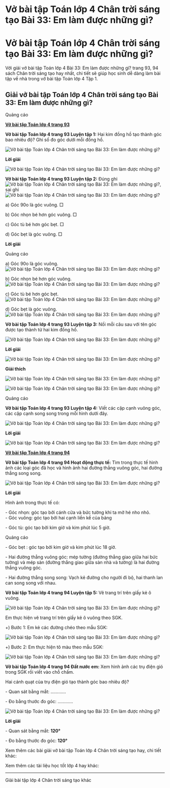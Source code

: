 # Vở bài tập Toán lớp 4 Chân trời sáng tạo Bài 33: Em làm được những gì?

# Vở bài tập Toán lớp 4 Chân trời sáng tạo Bài 33: Em làm được những gì?

Với giải vở bài tập Toán lớp 4 Bài 33: Em làm được những gì? trang 93, 94 sách Chân trời sáng tạo hay nhất, chi tiết sẽ giúp học sinh dễ dàng làm bài tập về nhà trong vở bài tập Toán lớp 4 Tập 1.

## Giải vở bài tập Toán lớp 4 Chân trời sáng tạo Bài 33: Em làm được những gì?

Quảng cáo

[**Vở bài tập Toán lớp 4 trang 93**](https://vietjack.com/vbt-toan-4-ct/vbt-toan-lop-4-trang-93-chan-troi.jsp)

**Vở bài tập Toán lớp 4 trang 93 Luyện tập 1:** Hai kim đồng hồ tạo thành góc bao nhiêu độ? Ghi số đo góc dưới mỗi đồng hồ.

![Vở bài tập Toán lớp 4 Chân trời sáng tạo Bài 33: Em làm được những gì?](https://vietjack.com/vbt-toan-4-ct/images/bai-33-em-lam-duoc-nhung-gi.PNG)

**Lời giải**

![Vở bài tập Toán lớp 4 Chân trời sáng tạo Bài 33: Em làm được những gì?](https://vietjack.com/vbt-toan-4-ct/images/bai-33-em-lam-duoc-nhung-gi-a.PNG)

**Vở bài tập Toán lớp 4 trang 93 Luyện tập 2:** Đúng ghi ![Vở bài tập Toán lớp 4 Chân trời sáng tạo Bài 33: Em làm được những gì?](https://vietjack.com/vbt-toan-4-ct/images/bai-33-em-lam-duoc-nhung-gi-1a.PNG), sai ghi ![Vở bài tập Toán lớp 4 Chân trời sáng tạo Bài 33: Em làm được những gì?](https://vietjack.com/vbt-toan-4-ct/images/bai-33-em-lam-duoc-nhung-gi-2a.PNG)

a) Góc 90o là góc vuông. □

b) Góc nhọn bé hơn góc vuông. □

c) Góc tù bé hơn góc bẹt. □

d) Góc bẹt là góc vuông. □

**Lời giải**

Quảng cáo

a) Góc 90o là góc vuông. ![Vở bài tập Toán lớp 4 Chân trời sáng tạo Bài 33: Em làm được những gì?](https://vietjack.com/vbt-toan-4-ct/images/bai-33-em-lam-duoc-nhung-gi-1a.PNG)

b) Góc nhọn bé hơn góc vuông. ![Vở bài tập Toán lớp 4 Chân trời sáng tạo Bài 33: Em làm được những gì?](https://vietjack.com/vbt-toan-4-ct/images/bai-33-em-lam-duoc-nhung-gi-1a.PNG)

c) Góc tù bé hơn góc bẹt. ![Vở bài tập Toán lớp 4 Chân trời sáng tạo Bài 33: Em làm được những gì?](https://vietjack.com/vbt-toan-4-ct/images/bai-33-em-lam-duoc-nhung-gi-1a.PNG)

d) Góc bẹt là góc vuông. ![Vở bài tập Toán lớp 4 Chân trời sáng tạo Bài 33: Em làm được những gì?](https://vietjack.com/vbt-toan-4-ct/images/bai-33-em-lam-duoc-nhung-gi-2a.PNG)

**Vở bài tập Toán lớp 4 trang 93 Luyện tập 3:** Nối mỗi câu sau với tên góc được tạo thành từ hai kim đồng hồ.

![Vở bài tập Toán lớp 4 Chân trời sáng tạo Bài 33: Em làm được những gì?](https://vietjack.com/vbt-toan-4-ct/images/bai-33-em-lam-duoc-nhung-gi-2.PNG)

**Lời giải**

![Vở bài tập Toán lớp 4 Chân trời sáng tạo Bài 33: Em làm được những gì?](https://vietjack.com/vbt-toan-4-ct/images/bai-33-em-lam-duoc-nhung-gi-3.PNG)

**Giải thích**

![Vở bài tập Toán lớp 4 Chân trời sáng tạo Bài 33: Em làm được những gì?](https://vietjack.com/vbt-toan-4-ct/images/bai-33-em-lam-duoc-nhung-gi-3a.PNG)

![Vở bài tập Toán lớp 4 Chân trời sáng tạo Bài 33: Em làm được những gì?](https://vietjack.com/vbt-toan-4-ct/images/bai-33-em-lam-duoc-nhung-gi-3b.PNG)

Quảng cáo

**Vở bài tập Toán lớp 4 trang 93 Luyện tập 4:** Viết các cặp cạnh vuông góc, các cặp cạnh song song trong mỗi hình dưới đây.

![Vở bài tập Toán lớp 4 Chân trời sáng tạo Bài 33: Em làm được những gì?](https://vietjack.com/vbt-toan-4-ct/images/bai-33-em-lam-duoc-nhung-gi-3d.PNG)

**Lời giải**

![Vở bài tập Toán lớp 4 Chân trời sáng tạo Bài 33: Em làm được những gì?](https://vietjack.com/vbt-toan-4-ct/images/bai-33-em-lam-duoc-nhung-gi-3c.PNG)

[**Vở bài tập Toán lớp 4 trang 94**](https://vietjack.com/vbt-toan-4-ct/vbt-toan-lop-4-trang-94-chan-troi.jsp)

**Vở bài tập Toán lớp 4 trang 94 Hoạt động thực tế:** Tìm trong thực tế hình ảnh các loại góc đã học và hình ảnh hai đường thẳng vuông góc, hai đường thẳng song song.

![Vở bài tập Toán lớp 4 Chân trời sáng tạo Bài 33: Em làm được những gì?](https://vietjack.com/vbt-toan-4-ct/images/bai-33-em-lam-duoc-nhung-gi-4.PNG)

**Lời giải**

Hình ảnh trong thực tế có: 

\- Góc nhọn: góc tạo bởi cánh cửa và bức tường khi ta mở hé nho nhỏ.  
\- Góc vuông: góc tạo bởi hai cạnh liền kề của bảng

\- Góc tù: góc tạo bởi kim giờ và kim phút lúc 5 giờ.

Quảng cáo

\- Góc bẹt : góc tạo bởi kim giờ và kim phút lúc 18 giờ.

\- Hai đường thẳng vuông góc: mép tường (đường thẳng giao giữa hai bức tường) và mép sàn (đường thẳng giao giữa sàn nhà và tường) là hai đường thẳng vuông góc.

\- Hai đường thẳng song song: Vạch kẻ đường cho người đi bộ, hai thanh lan can song song với nhau.

**Vở bài tập Toán lớp 4 trang 94 Luyện tập 5:** Vẽ trang trí trên giấy kẻ ô vuông.

![Vở bài tập Toán lớp 4 Chân trời sáng tạo Bài 33: Em làm được những gì?](https://vietjack.com/vbt-toan-4-ct/images/bai-33-em-lam-duoc-nhung-gi-4a.PNG)

Em thực hiện vẽ trang trí trên giấy kẻ ô vuông theo SGK.

+) Bước 1: Em kẻ các đường chéo theo mẫu SGK:

![Vở bài tập Toán lớp 4 Chân trời sáng tạo Bài 33: Em làm được những gì?](https://vietjack.com/vbt-toan-4-ct/images/bai-33-em-lam-duoc-nhung-gi-4b.PNG)

+) Bước 2: Em thực hiện tô màu theo mẫu SGK:

![Vở bài tập Toán lớp 4 Chân trời sáng tạo Bài 33: Em làm được những gì?](https://vietjack.com/vbt-toan-4-ct/images/bai-33-em-lam-duoc-nhung-gi-4c.PNG)

**Vở bài tập Toán lớp 4 trang 94 Đất nước em:** Xem hình ảnh các trụ điện gió trong SGK rồi viết vào chỗ chấm.

Hai cánh quạt của trụ điện gió tạo thành góc bao nhiêu độ?

\- Quan sát bằng mắt: …………

\- Đo bằng thước đo góc: …………

![Vở bài tập Toán lớp 4 Chân trời sáng tạo Bài 33: Em làm được những gì?](https://vietjack.com/vbt-toan-4-ct/images/bai-33-em-lam-duoc-nhung-gi-4d.PNG)

**Lời giải**

\- Quan sát bằng mắt: **120°**

\- Đo bằng thước đo góc: **120°**

Xem thêm các bài giải vở bài tập Toán lớp 4 Chân trời sáng tạo hay, chi tiết khác:

Xem thêm các tài liệu học tốt lớp 4 hay khác:

* * *

Giải bài tập lớp 4 Chân trời sáng tạo khác
